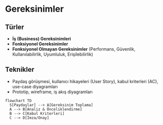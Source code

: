 # Gereksinimler

## Türler
- **İş (Business) Gereksinimleri**
- **Fonksiyonel Gereksinimler**
- **Fonksiyonel Olmayan Gereksinimler** (Performans, Güvenlik, Kullanılabilirlik, Uyumluluk, Erişilebilirlik)

## Teknikler
- Paydaş görüşmesi, kullanıcı hikayeleri (User Story), kabul kriterleri (AC), use-case diyagramları
- Prototip, wireframe, iş akış diyagramları

```mermaid
flowchart TD
  S[Paydaşlar] --> A[Gereksinim Toplama]
  A --> B[Analiz & Önceliklendirme]
  B --> C[Kabul Kriterleri]
  C --> D[İmza/Onay]
